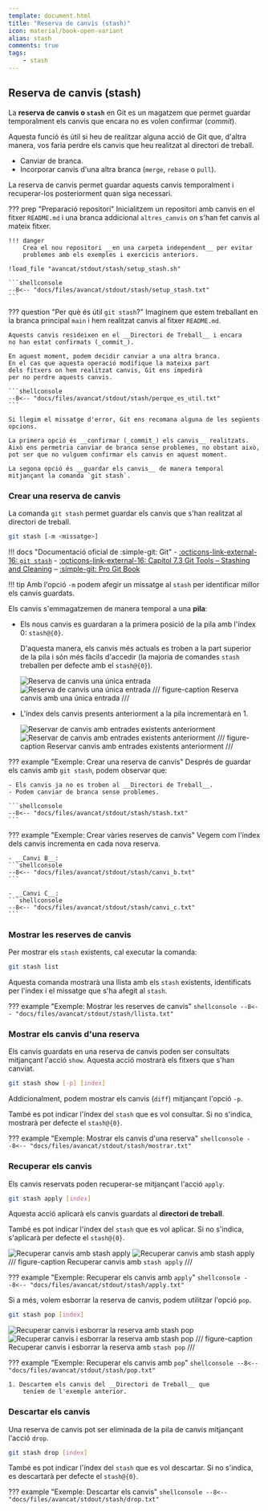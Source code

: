 ```yaml
---
template: document.html
title: "Reserva de canvis (stash)"
icon: material/book-open-variant
alias: stash
comments: true
tags:
    - stash
---
```


## Reserva de canvis (stash)
La __reserva de canvis o `stash`__ en Git es un magatzem que permet
guardar temporalment els canvis que encara no es volen confirmar (_commit_).

Aquesta funció és útil si heu de realitzar alguna acció de Git que, d'altra manera,
vos faria perdre els canvis que heu realitzat al directori de treball.

- Canviar de branca.
- Incorporar canvis d'una altra branca (`merge`, `rebase` o `pull`).

La reserva de canvis permet guardar aquests canvis temporalment i recuperar-los
posteriorment quan siga necessari.

??? prep "Preparació repositori"
    Inicialitzem un repositori amb canvis en el fitxer `README.md`
    i una branca addicional `altres_canvis` on s'han fet canvis al mateix fitxer.

    !!! danger
        Crea el nou repositori __en una carpeta independent__ per evitar
        problemes amb els exemples i exercicis anteriors.

    !load_file "avancat/stdout/stash/setup_stash.sh"

    ```shellconsole
    --8<-- "docs/files/avancat/stdout/stash/setup_stash.txt"
    ```

??? question "Per què és útil `git stash`?"
    Imaginem que estem treballant en la branca principal `main` i hem
    realitzat canvis al fitxer `README.md`.

    Aquests canvis resideixen en el __Directori de Treball__ i encara
    no han estat confirmats (_commit_).

    En aquest moment, podem decidir canviar a una altra branca.
    En el cas que aquesta operació modifique la mateixa part
    dels fitxers on hem realitzat canvis, Git ens impedirà
    per no perdre aquests canvis.

    ```shellconsole
    --8<-- "docs/files/avancat/stdout/stash/perque_es_util.txt"
    ```

    Si llegim el missatge d'error, Git ens recomana alguna de les següents
    opcions.

    La primera opció és __confirmar (_commit_) els canvis__ realitzats.
    Això ens permetria canviar de branca sense problemes, no obstant això,
    pot ser que no vulguem confirmar els canvis en aquest moment.

    La segona opció és __guardar els canvis__ de manera temporal
    mitjançant la comanda `git stash`.

### Crear una reserva de canvis
La comanda `git stash` permet guardar els canvis que s'han realitzat al directori de treball.

```bash
git stash [-m <missatge>]
```

!!! docs "Documentació oficial de :simple-git: Git"
    - [:octicons-link-external-16: `git stash`](https://git-scm.com/docs/git-stash)
    - [:octicons-link-external-16: Capítol 7.3 Git Tools – Stashing and Cleaning](https://git-scm.com/book/en/v2/Git-Tools-Stashing-and-Cleaning) – [:simple-git: Pro Git Book](https://git-scm.com/book/en/v2)

!!! tip
    Amb l'opció `-m` podem afegir un missatge al `stash` per
    identificar millor els canvis guardats.


Els canvis s'emmagatzemen de manera temporal a una __pila__:

- Els nous canvis es guardaran a la primera posició de la pila amb l'índex 0: `stash@{0}`.

    D'aquesta manera, els canvis més actuals es troben a la part superior
    de la pila i són més fàcils d'accedir (la majoria de comandes `stash`
    treballen per defecte amb el `stash@{0}`).

    ![Reserva de canvis una única entrada](img/stash/single_stash.light.png#only-light)
    ![Reserva de canvis una única entrada](img/stash/single_stash.dark.png#only-dark)
    /// figure-caption
    Reserva canvis amb una única entrada
    ///

- L'índex dels canvis presents anteriorment a la pila incrementarà en 1.

    ![Reservar de canvis amb entrades existents anteriorment](img/stash/stash.light.png#only-light)
    ![Reservar de canvis amb entrades existents anteriorment](img/stash/stash.dark.png#only-dark)
    /// figure-caption
    Reservar canvis amb entrades existents anteriorment
    ///


??? example "Exemple: Crear una reserva de canvis"
    Després de guardar els canvis amb `git stash`, podem observar que:

    - Els canvis ja no es troben al __Directori de Treball__.
    - Podem canviar de branca sense problemes.

    ```shellconsole
    --8<-- "docs/files/avancat/stdout/stash/stash.txt"
    ```


??? example "Exemple: Crear vàries reserves de canvis"
    Vegem com l'índex dels canvis incrementa en cada nova reserva.

    - __Canvi B__:
    ```shellconsole
    --8<-- "docs/files/avancat/stdout/stash/canvi_b.txt"
    ```

    - __Canvi C__:
    ```shellconsole
    --8<-- "docs/files/avancat/stdout/stash/canvi_c.txt"
    ```

### Mostrar les reserves de canvis
Per mostrar els `stash` existents, cal executar la comanda:

```bash
git stash list
```

Aquesta comanda mostrarà una llista amb els `stash` existents,
identificats per l'índex i el missatge que s'ha afegit al `stash`.

??? example "Exemple: Mostrar les reserves de canvis"
    ```shellconsole
    --8<-- "docs/files/avancat/stdout/stash/llista.txt"
    ```


### Mostrar els canvis d'una reserva
Els canvis guardats en una reserva de canvis poden ser consultats mitjançant
l'acció `show`. Aquesta acció mostrarà els fitxers que s'han canviat.

```bash
git stash show [-p] [index]
```

Addicionalment, podem mostrar els canvis (`diff`) mitjançant l'opció `-p`.

També es pot indicar l'índex del `stash` que es vol consultar. Si no s'indica,
mostrarà per defecte el `stash@{0}`.

??? example "Exemple: Mostrar els canvis d'una reserva"
    ```shellconsole
    --8<-- "docs/files/avancat/stdout/stash/mostrar.txt"
    ```

### Recuperar els canvis
Els canvis reservats poden recuperar-se mitjançant l'acció `apply`.

```bash
git stash apply [index]
```

Aquesta acció aplicarà els canvis guardats al __directori de treball__.

També es pot indicar l'índex del `stash` que es vol aplicar. Si no s'indica,
s'aplicarà per defecte el `stash@{0}`.

![Recuperar canvis amb stash apply](img/stash/apply.light.png#only-light)
![Recuperar canvis amb stash apply](img/stash/apply.dark.png#only-dark)
/// figure-caption
Recuperar canvis amb `stash apply`
///

??? example "Exemple: Recuperar els canvis amb `apply`"
    ```shellconsole
    --8<-- "docs/files/avancat/stdout/stash/apply.txt"
    ```

Si a més, volem esborrar la reserva de canvis, podem utilitzar l'opció `pop`.
```bash
git stash pop [index]
```

![Recuperar canvis i esborrar la reserva amb stash pop](img/stash/pop.light.png#only-light)
![Recuperar canvis i esborrar la reserva amb stash pop](img/stash/pop.dark.png#only-dark)
/// figure-caption
Recuperar canvis i esborrar la reserva amb `stash pop`
///

??? example "Exemple: Recuperar els canvis amb `pop`"
    ```shellconsole
    --8<-- "docs/files/avancat/stdout/stash/pop.txt"
    ```

    1. Descartem els canvis del __Directori de Treball__ que
        teníem de l'exemple anterior.

### Descartar els canvis
Una reserva de canvis pot ser eliminada de la pila de canvis mitjançant
l'acció `drop`.

```bash
git stash drop [index]
```

També es pot indicar l'índex del `stash` que es vol descartar. Si no s'indica,
es descartarà per defecte el `stash@{0}`.

??? example "Exemple: Descartar els canvis"
    ```shellconsole
    --8<-- "docs/files/avancat/stdout/stash/drop.txt"
    ```
